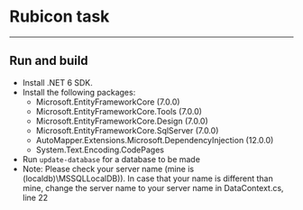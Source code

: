 # Rubicon task
-------------------------

## Run and build

* Install .NET 6 SDK.
* Install the following packages:
  * Microsoft.EntityFrameworkCore (7.0.0)
  * Microsoft.EntityFrameworkCore.Tools (7.0.0)
  * Microsoft.EntityFrameworkCore.Design (7.0.0)
  * Microsoft.EntityFrameworkCore.SqlServer (7.0.0)
  * AutoMapper.Extensions.Microsoft.DependencyInjection (12.0.0)
  * System.Text.Encoding.CodePages
* Run `update-database` for a database to be made
* Note: Please check your server name (mine is (localdb)\MSSQLLocalDB)).
 In case that your name is different than mine, change the server name
 to your server name in DataContext.cs, line 22
